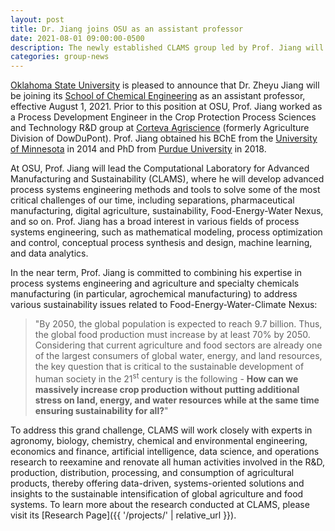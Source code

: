 ```yaml
---
layout: post
title: Dr. Jiang joins OSU as an assistant professor
date: 2021-08-01 09:00:00-0500
description: The newly established CLAMS group led by Prof. Jiang will tackle fundamental problems in advanced manufacturing and sustainability by developing and applying various systems engineering tools.
categories: group-news
---
```


[Oklahoma State University](https://go.okstate.edu/) is pleased to announce that Dr. Zheyu Jiang will be joining its [School of Chemical Engineering](https://ceat.okstate.edu/che/) as an assistant professor, effective August 1, 2021. Prior to this position at OSU, Prof. Jiang worked as a Process Development Engineer in the Crop Protection Process Sciences and Technology R&D group at [Corteva Agriscience](https://www.corteva.com/) (formerly Agriculture Division of DowDuPont). Prof. Jiang obtained his BChE from the [University of Minnesota](https://cse.umn.edu/cems) in 2014 and PhD from [Purdue University](https://engineering.purdue.edu/ChE) in 2018.

At OSU, Prof. Jiang will lead the Computational Laboratory for Advanced Manufacturing and Sustainability (CLAMS), where he will develop advanced process systems engineering methods and tools to solve some of the most critical challenges of our time, including separations, pharmaceutical manufacturing, digital agriculture, sustainability, Food-Energy-Water Nexus, and so on. Prof. Jiang has a broad interest in various fields of process systems engineering, such as mathematical modeling, process optimization and control, conceptual process synthesis and design, machine learning, and data analytics.

In the near term, Prof. Jiang is committed to combining his expertise in process systems engineering and agriculture and specialty chemicals manufacturing (in particular, agrochemical manufacturing) to address various sustainability issues related to Food-Energy-Water-Climate Nexus:

> "By 2050, the global population is expected to reach 9.7 billion. Thus, the global food production must increase by at least 70% by 2050. Considering that current agriculture and food sectors are already one of the largest consumers of global water, energy, and land resources, the key question that is critical to the sustainable development of human society in the 21<sup>st</sup> century is the following - **How can we massively increase crop production without putting additional stress on land, energy, and water resources while at the same time ensuring sustainability for all?**"

To address this grand challenge, CLAMS will work closely with experts in agronomy, biology, chemistry, chemical and environmental engineering, economics and finance, artificial intelligence, data science, and operations research to reexamine and renovate all human activities involved in the R&D, production, distribution, processing, and consumption of agricultural products, thereby offering data-driven, systems-oriented solutions and insights to the sustainable intensification of global agriculture and food systems. To learn more about the research conducted at CLAMS, please visit its [Research Page]({{ '/projects/' | relative_url }}).